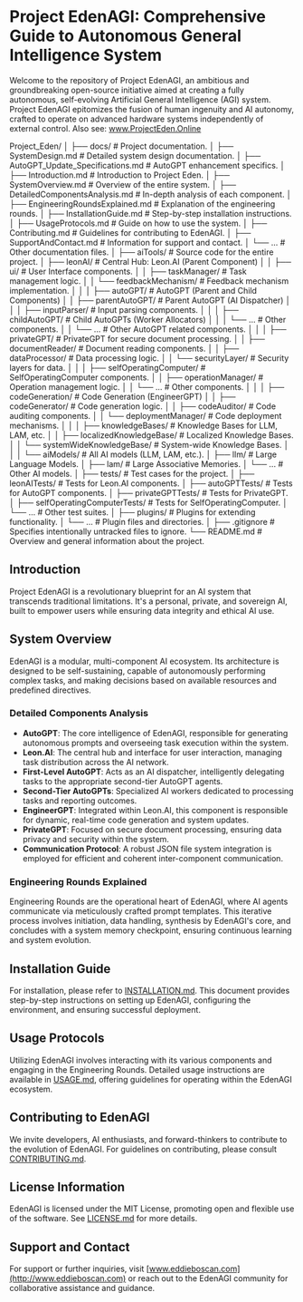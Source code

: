 # Project EdenAGI: Comprehensive Guide to Autonomous General Intelligence System

Welcome to the repository of Project EdenAGI, an ambitious and groundbreaking open-source initiative aimed at creating a fully autonomous, self-evolving Artificial General Intelligence (AGI) system. Project EdenAGI epitomizes the fusion of human ingenuity and AI autonomy, crafted to operate on advanced hardware systems independently of external control. Also see: www.ProjectEden.Online

Project_Eden/
│
├── docs/                                        # Project documentation.
│   ├── SystemDesign.md                          # Detailed system design documentation.
│   ├── AutoGPT_Update_Specifications.md         # AutoGPT enhancement specifics.
│   ├── Introduction.md                          # Introduction to Project Eden.
│   ├── SystemOverview.md                        # Overview of the entire system.
│   ├── DetailedComponentsAnalysis.md            # In-depth analysis of each component.
│   ├── EngineeringRoundsExplained.md            # Explanation of the engineering rounds.
│   ├── InstallationGuide.md                     # Step-by-step installation instructions.
│   ├── UsageProtocols.md                        # Guide on how to use the system.
│   ├── Contributing.md                          # Guidelines for contributing to EdenAGI.
│   ├── SupportAndContact.md                     # Information for support and contact.
│   └── ...                                      # Other documentation files.
│
├── aiTools/                                     # Source code for the entire project.
│   ├── leonAI/                                  # Central Hub: Leon.AI (Parent Component)
│   │   ├── ui/                                  # User Interface components.
│   │   ├── taskManager/                         # Task management logic.
│   │   └── feedbackMechanism/                   # Feedback mechanism implementation.
│   │
│   ├── autoGPT/                                 # AutoGPT (Parent and Child Components)
│   │   ├── parentAutoGPT/                       # Parent AutoGPT (AI Dispatcher)
│   │   │   ├── inputParser/                     # Input parsing components.
│   │   │   ├── childAutoGPT/                    # Child AutoGPTs (Worker Allocators)
│   │   │   └── ...                              # Other components.
│   │   └── ...                                  # Other AutoGPT related components.
│   │
│   ├── privateGPT/                              # PrivateGPT for secure document processing.
│   │   ├── documentReader/                      # Document reading components.
│   │   ├── dataProcessor/                       # Data processing logic.
│   │   └── securityLayer/                       # Security layers for data.
│   │
│   ├── selfOperatingComputer/                   # SelfOperatingComputer components.
│   │   ├── operationManager/                    # Operation management logic.
│   │   └── ...                                  # Other components.
│   │
│   ├── codeGeneration/                          # Code Generation (EngineerGPT)
│   │   ├── codeGenerator/                       # Code generation logic.
│   │   ├── codeAuditor/                         # Code auditing components.
│   │   └── deploymentManager/                   # Code deployment mechanisms.
│   │
│   ├── knowledgeBases/                          # Knowledge Bases for LLM, LAM, etc.
│   │   ├── localizedKnowledgeBase/              # Localized Knowledge Bases.
│   │   └── systemWideKnowledgeBase/             # System-wide Knowledge Bases.
│   │
│   └── aiModels/                                # All AI models (LLM, LAM, etc.).
│       ├── llm/                                 # Large Language Models.
│       ├── lam/                                 # Large Associative Memories.
│       └── ...                                  # Other AI models.
│
├── tests/                                       # Test cases for the project.
│   ├── leonAITests/                             # Tests for Leon.AI components.
│   ├── autoGPTTests/                            # Tests for AutoGPT components.
│   ├── privateGPTTests/                         # Tests for PrivateGPT.
│   ├── selfOperatingComputerTests/              # Tests for SelfOperatingComputer.
│   └── ...                                      # Other test suites.
│
├── plugins/                                     # Plugins for extending functionality.
│   └── ...                                      # Plugin files and directories.
│
├── .gitignore                                   # Specifies intentionally untracked files to ignore.
└── README.md                                    # Overview and general information about the project.


## Introduction
Project EdenAGI is a revolutionary blueprint for an AI system that transcends traditional limitations. It's a personal, private, and sovereign AI, built to empower users while ensuring data integrity and ethical AI use.

## System Overview
EdenAGI is a modular, multi-component AI ecosystem. Its architecture is designed to be self-sustaining, capable of autonomously performing complex tasks, and making decisions based on available resources and predefined directives.

### Detailed Components Analysis
- **AutoGPT**: The core intelligence of EdenAGI, responsible for generating autonomous prompts and overseeing task execution within the system.
- **Leon.AI**: The central hub and interface for user interaction, managing task distribution across the AI network.
- **First-Level AutoGPT**: Acts as an AI dispatcher, intelligently delegating tasks to the appropriate second-tier AutoGPT agents.
- **Second-Tier AutoGPTs**: Specialized AI workers dedicated to processing tasks and reporting outcomes.
- **EngineerGPT**: Integrated within Leon.AI, this component is responsible for dynamic, real-time code generation and system updates.
- **PrivateGPT**: Focused on secure document processing, ensuring data privacy and security within the system.
- **Communication Protocol**: A robust JSON file system integration is employed for efficient and coherent inter-component communication.

### Engineering Rounds Explained
Engineering Rounds are the operational heart of EdenAGI, where AI agents communicate via meticulously crafted prompt templates. This iterative process involves initiation, data handling, synthesis by EdenAGI's core, and concludes with a system memory checkpoint, ensuring continuous learning and system evolution.

## Installation Guide
For installation, please refer to [INSTALLATION.md](/docs/INSTALLATION.md). This document provides step-by-step instructions on setting up EdenAGI, configuring the environment, and ensuring successful deployment.

## Usage Protocols
Utilizing EdenAGI involves interacting with its various components and engaging in the Engineering Rounds. Detailed usage instructions are available in [USAGE.md](/docs/USAGE.md), offering guidelines for operating within the EdenAGI ecosystem.

## Contributing to EdenAGI
We invite developers, AI enthusiasts, and forward-thinkers to contribute to the evolution of EdenAGI. For guidelines on contributing, please consult [CONTRIBUTING.md](/docs/CONTRIBUTING.md).

## License Information
EdenAGI is licensed under the MIT License, promoting open and flexible use of the software. See [LICENSE.md](/docs/LICENSE.md) for more details.

## Support and Contact
For support or further inquiries, visit [www.eddieboscan.com](http://www.eddieboscan.com) or reach out to the EdenAGI community for collaborative assistance and guidance.

